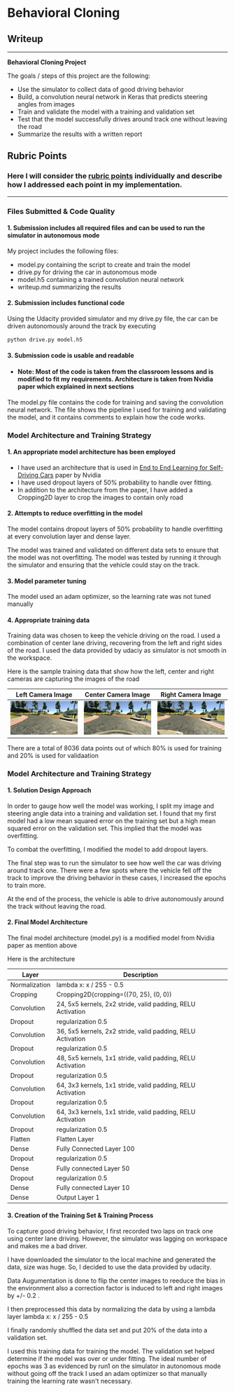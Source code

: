 # **Behavioral Cloning** 

## Writeup 

---

**Behavioral Cloning Project**

The goals / steps of this project are the following:
* Use the simulator to collect data of good driving behavior
* Build, a convolution neural network in Keras that predicts steering angles from images
* Train and validate the model with a training and validation set
* Test that the model successfully drives around track one without leaving the road
* Summarize the results with a written report


## Rubric Points
### Here I will consider the [rubric points](https://review.udacity.com/#!/rubrics/432/view) individually and describe how I addressed each point in my implementation.  

---
### Files Submitted & Code Quality

#### 1. Submission includes all required files and can be used to run the simulator in autonomous mode

My project includes the following files:
* model.py containing the script to create and train the model
* drive.py for driving the car in autonomous mode
* model.h5 containing a trained convolution neural network 
* writeup.md summarizing the results

#### 2. Submission includes functional code
Using the Udacity provided simulator and my drive.py file, the car can be driven autonomously around the track by executing 
```sh
python drive.py model.h5
```

#### 3. Submission code is usable and readable

* #### Note: Most of the code is taken from the classroom lessons and is modified to fit my requirements. Architecture is taken from Nvidia paper which explained in next sections

The model.py file contains the code for training and saving the convolution neural network. The file shows the pipeline I used for training and validating the model, and it contains comments to explain how the code works.

### Model Architecture and Training Strategy

#### 1. An appropriate model architecture has been employed

* I have used an architecture that is used in [End to End Learning for Self-Driving Cars](https://arxiv.org/pdf/1604.07316.pdf) paper by Nvidia
* I have used dropout layers of 50% probability to handle over fitting.
* In addition to the architecture from the paper, I have added a Cropping2D layer to crop the images to contain only road

#### 2. Attempts to reduce overfitting in the model

The model contains dropout layers of 50% probability to handle overfitting at every convolution layer and dense layer.

The model was trained and validated on different data sets to ensure that the model was not overfitting. The model was tested by running it through the simulator and ensuring that the vehicle could stay on the track.

#### 3. Model parameter tuning

The model used an adam optimizer, so the learning rate was not tuned manually

#### 4. Appropriate training data

Training data was chosen to keep the vehicle driving on the road. I used a combination of center lane driving, recovering from the left and right sides of the road. I used the data provided by udaciy as simulator is not smooth in the workspace. 

Here is the sample training data that show how the left, center and right cameras are capturing the images of the road

| Left Camera Image  | Center Camera Image | Right Camera Image |
| ------------- | ------------- | ------------- |
| ![Center Image](examples/left_2016_12_01_13_31_12_937.jpg) | ![Center Image](examples/center_2016_12_01_13_31_12_937.jpg)  | ![Center Image](examples/right_2016_12_01_13_31_12_937.jpg)  |


There are a total of 8036 data points out of which 80% is used for training and 20% is used for validaation

### Model Architecture and Training Strategy

#### 1. Solution Design Approach


In order to gauge how well the model was working, I split my image and steering angle data into a training and validation set. I found that my first model had a low mean squared error on the training set but a high mean squared error on the validation set. This implied that the model was overfitting. 

To combat the overfitting, I modified the model to add dropout layers.


The final step was to run the simulator to see how well the car was driving around track one. There were a few spots where the vehicle fell off the track to improve the driving behavior in these cases, I increased the epochs to train more.

At the end of the process, the vehicle is able to drive autonomously around the track without leaving the road.

#### 2. Final Model Architecture

The final model architecture (model.py) is a modified model from Nvidia paper as mention above

Here is the architecture 

| Layer         | Description                                                 |
|---------------|-------------------------------------------------------------|
| Normalization | lambda x: x / 255 - 0.5                                     |
| Cropping      | Cropping2D(cropping=((70, 25), (0, 0))                      |
| Convolution   | 24, 5x5 kernels, 2x2 stride, valid padding, RELU Activation |
| Dropout       | regularization 0.5                                          |
| Convolution   | 36, 5x5 kernels, 2x2 stride, valid padding, RELU Activation |
| Dropout       | regularization 0.5                                          |
| Convolution   | 48, 5x5 kernels, 1x1 stride, valid padding, RELU Activation |
| Dropout       | regularization 0.5                                          |
| Convolution   | 64, 3x3 kernels, 1x1 stride, valid padding, RELU Activation |
| Dropout       | regularization 0.5                                          |
| Convolution   | 64, 3x3 kernels, 1x1 stride, valid padding, RELU Activation |
| Dropout       | regularization 0.5                                          |
| Flatten       | Flatten Layer                                               |
| Dense         | Fully Connected Layer 100                                   |
| Dropout       | regularization 0.5                                          |
| Dense         | Fully connected Layer 50                                    |
| Dropout       | regularization 0.5                                          |
| Dense         | Fully connected Layer 10                                    |
| Dense         | Output Layer 1                                              |

#### 3. Creation of the Training Set & Training Process

To capture good driving behavior, I first recorded two laps on track one using center lane driving. However, the simulator was lagging on workspace and makes me a bad driver. 

I have downloaded the simulator to the local machine and generated the data, size was huge. So, I decided to use the data provided by udacity.

Data Augumentation is done to flip the center images to reeduce the bias in the environment also a correction factor is induced to left and right images by +/- 0.2 .

I then preprocessed this data by normalizing the data by using a lambda layer lambda x: x / 255 - 0.5  


I finally randomly shuffled the data set and put 20% of the data into a validation set. 

I used this training data for training the model. The validation set helped determine if the model was over or under fitting. The ideal number of epochs was 3 as evidenced by run1 on the simulator in autonomous mode without going off the track I used an adam optimizer so that manually training the learning rate wasn't necessary.
